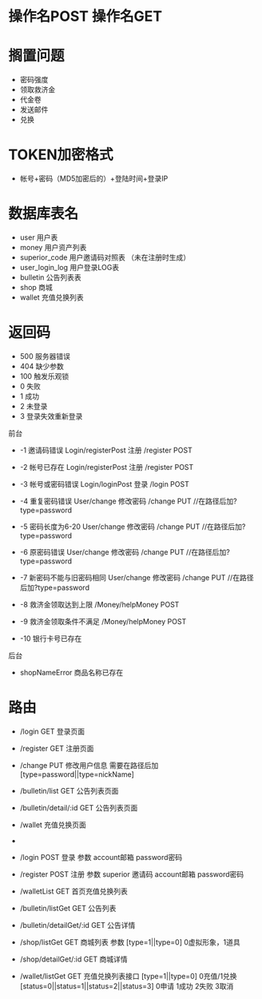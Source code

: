 操作名POST 操作名GET
===============

搁置问题
===============
 + 密码强度
 + 领取救济金
 + 代金卷
 + 发送邮件
 + 兑换

 
TOKEN加密格式
===============
 + 帐号+密码（MD5加密后的）+登陆时间+登录IP
 
 数据库表名
===============
  + user 用户表
  + money 用户资产列表
  + superior_code 用户邀请码对照表 （未在注册时生成）
  + user_login_log 用户登录LOG表
  + bulletin 公告列表表
  + shop 商城
  + wallet 充值兑换列表
  
返回码
===============
 + 500 服务器错误
 + 404 缺少参数
 + 100 触发乐观锁
 + 0 失败
 + 1 成功
 + 2 未登录
 + 3 登录失效重新登录

 前台
 + -1 邀请码错误 Login/registerPost  注册 /register    POST
 + -2 帐号已存在 Login/registerPost  注册 /register    POST
 + -3 帐号或密码错误 Login/loginPost  登录 /login    POST
 + -4 重复密码错误 User/change 修改密码 /change   PUT  //在路径后加?type=password
 + -5 密码长度为6-20 User/change 修改密码 /change    PUT //在路径后加?type=password
 + -6 原密码错误 User/change 修改密码 /change    PUT //在路径后加?type=password
 + -7 新密码不能与旧密码相同 User/change 修改密码 /change    PUT //在路径后加?type=password
 + -8 救济金领取达到上限 /Money/helpMoney POST
 + -9 救济金领取条件不满足 /Money/helpMoney POST
 
 + -10 银行卡号已存在 
 
  后台
 + shopNameError 商品名称已存在
  


路由
===============
+ /login GET 登录页面
+ /register GET 注册页面
+ /change PUT 修改用户信息 需要在路径后加[type=password||type=nickName] 
+ /bulletin/list GET 公告列表页面
+ /bulletin/detail/:id GET 公告列表页面
+ /wallet 充值兑换页面

+ 
+ /login POST 登录 参数 account邮箱 password密码
+ /register POST 注册 参数 superior 邀请码  account邮箱 password密码
+ /walletList GET 首页充值兑换列表
+ /bulletin/listGet GET 公告列表
+ /bulletin/detailGet/:id GET 公告详情

+ /shop/listGet GET 商城列表 参数 [type=1||type=0] 0虚拟形象，1道具
+ /shop/detailGet/:id GET 商城详情

+ /wallet/listGet GET 充值兑换列表接口 [type=1||type=0] 0充值/1兑换 [status=0||status=1||status=2||status=3] 0申请 1成功  2失败 3取消